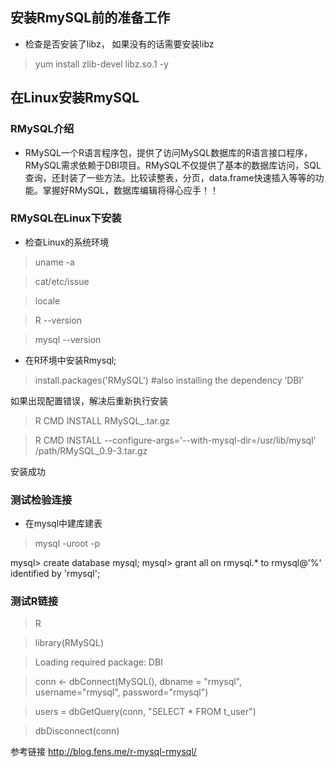 ## 安装RmySQL前的准备工作
* 检查是否安装了libz， 如果没有的话需要安装libz

> yum install zlib-devel libz.so.1 -y

## 在Linux安装RmySQL
### RMySQL介绍
* RMySQL一个R语言程序包，提供了访问MySQL数据库的R语言接口程序，RMySQL需求依赖于DBI项目。RMySQL不仅提供了基本的数据库访问，SQL查询，还封装了一些方法。比较读整表，分页，data.frame快速插入等等的功能。掌握好RMySQL，数据库编辑将得心应手！！

###  RMySQL在Linux下安装
* 检查Linux的系统环境
 
> uname -a

> cat/etc/issue

> locale

> R --version

> mysql --version

* 在R环境中安装Rmysql;

> install.packages('RMySQL')  #also installing the dependency ‘DBI’

如果出现配置错误，解决后重新执行安装

> R CMD INSTALL RMySQL_.tar.gz

> R CMD INSTALL --configure-args='--with-mysql-dir=/usr/lib/mysql' /path/RMySQL_0.9-3.tar.gz

安装成功

### 测试检验连接

* 在mysql中建库建表

> mysql -uroot -p

mysql> create database mysql;
mysql> grant all on rmysql.* to rmysql@'%' identified by 'rmysql';

### 测试R链接

> R

> library(RMySQL)

> Loading required package: DBI

> conn <- dbConnect(MySQL(), dbname = "rmysql", username="rmysql", password="rmysql")

> users = dbGetQuery(conn, "SELECT * FROM t_user")

> dbDisconnect(conn)

参考链接 http://blog.fens.me/r-mysql-rmysql/
